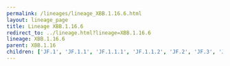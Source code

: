```yaml
---
permalink: /lineages/lineage_XBB.1.16.6.html
layout: lineage_page
title: Lineage XBB.1.16.6
redirect_to: ../lineage.html?lineage=XBB.1.16.6
lineage: XBB.1.16.6
parent: XBB.1.16
children: ['JF.1', 'JF.1.1', 'JF.1.1.1', 'JF.1.1.2', 'JF.2', 'JF.3', 'JF.4', 'XBB.1.16.6']
---
```

